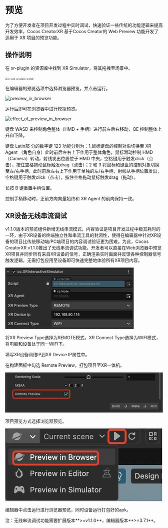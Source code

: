 # 预览

为了方便开发者在项目开发过程中实时调试，快速验证一些传统的功能逻辑来提高开发效率，Cocos CreatorXR 基于Cocos Creator的 Web Preview 功能开发了适用于 XR 项目的预览功能。



## 操作说明

在 xr-plugin 的资源库中找到 XR Simulator，将其拖拽至场景中。

<img src="assets/xr_web_simulator_prefab.png" alt="xr_web_simulator_prefab" style="zoom:50%;" />

在编辑器的预览选项中选择浏览器预览，并点击运行。

![preview_in_browser](assets/preview_in_browser.png)

运行后即可在浏览器中进行模拟预览。

![effect_of_preview_in_browser](assets/effect_of_preview_in_browser.png)

键盘 WASD 来控制角色整体（HMD + 手柄）进行前左后右移动，QE 控制整体上升和下降。

键盘 Latin部 分的数字键 123 功能分别为：1.鼠标键盘的控制对象切换至 XR Agent （角色自身）此时前后左右上下作用于整体角色，鼠标滑动控制 HMD（Camera）转动，射线发出位置位于 HMD 中央，空格键用于触发click（点击），按住空格拖动鼠标触发drag（点击）；2 和 3 将鼠标和键盘的控制对象切换至左/右手柄，此时前后左右上下作用于单独的左/右手柄，射线从手柄位置发出，空格键用于触发click（点击），按住空格拖动鼠标触发drag（拖动）。

长按 B 键重置手柄位置。

控制手柄移动时，正前方向向量始终和 XR Agent 的前向保持一致。

## XR设备无线串流调试

v1.1.0版本的预览组件新增无线串流模式，内容验证是项目开发过程中极其耗时的一环，由于XR设备的终端独立性和串流工具的封闭性，使得在编辑器中针对XR设备的项目比传统移动端/PC端项目的内容调试验证更为困难。为此，Cocos CreatorXR v1.1.0推出了无线串流调试功能，开发者可以直接在Web浏览器中预览XR项目并同步所有来自XR设备的信号，正确渲染实时画面并反馈各种控制器信号触发逻辑，无需打包应用至设备即可快速完整地体验所有XR项目内容。

<img src="preview/xr_preview_by_wireless.png" alt="xr_preview_by_wireless" style="zoom:50%;" />

将XR Preview Type选择为REMOTE模式，XR Connect Type选择为WIFI模式，将电脑和设备处于同一WIFI下。

填写XR设备网络IP到XR Device IP属性中。

在构建面板中勾选 Remote Preview，打包项目至XR一体机。

<img src="preview/remote_preview_type.png" alt="remote_preview_type" style="zoom:50%;" />

项目预览方式选择浏览器预览。

![preview_in_browser](preview/preview_in_browser.png)

编辑器中点击运行进行浏览器预览，同时设备运行打包好的apk。



注：无线串流调试功能需要扩展版本**>=v1.1.0**，编辑器版本**>=3.7.1**。
